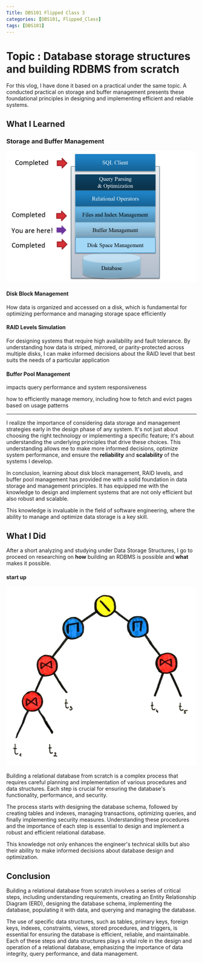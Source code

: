 ```yaml
---
Title: DBS101 Flipped Class 3
categories: [DBS101, Flipped_Class]
tags: [DBS101]
---
```


# Topic : Database storage structures and building RDBMS from scratch

For this vlog, I have done it based on a practical under the same topic. A conducted practical on storage and buffer management presents these foundational principles in designing and implementing efficient and reliable systems.

## What I Learned 

### Storage and Buffer Management

![alt text](../assets/img/7.png)

#### Disk Block Management

How data is organized and accessed on a disk, which is fundamental for optimizing performance and managing storage space efficiently

#### RAID Levels Simulation

For designing systems that require high availability and fault tolerance. By understanding how data is striped, mirrored, or parity-protected across multiple disks, I can make informed decisions about the RAID level that best suits the needs of a particular application

#### Buffer Pool Management

impacts query performance and system responsiveness

how to efficiently manage memory, including how to fetch and evict pages based on usage patterns

---

I realize the importance of considering data storage and management strategies early in the design phase of any system. It's not just about choosing the right technology or implementing a specific feature; it's about understanding the underlying principles that drive these choices. This understanding allows me to make more informed decisions, optimize system performance, and ensure the **reliability** and **scalability** of the systems I develop.

In conclusion, learning about disk block management, RAID levels, and buffer pool management has provided me with a solid foundation in data storage and management principles. It has equipped me with the knowledge to design and implement systems that are not only efficient but also robust and scalable. 

This knowledge is invaluable in the field of software engineering, where the ability to manage and optimize data storage is a key skill.

## What I Did

After a short analyzing and studying under Data Storage Structures, I go to proceed on researching on **how** building an RDBMS is possible and **what** makes it possible.

#### start up

![alt text](../assets/img/77.png)

Building a relational database from scratch is a complex process that requires careful planning and implementation of various procedures and data structures. Each step is crucial for ensuring the database's functionality, performance, and security. 

The process starts with designing the database schema, followed by creating tables and indexes, managing transactions, optimizing queries, and finally implementing security measures. Understanding these procedures and the importance of each step is essential to design and implement a robust and efficient relational database. 

This knowledge not only enhances the engineer's technical skills but also their ability to make informed decisions about database design and optimization.

## Conclusion

Building a relational database from scratch involves a series of critical steps, including understanding requirements, creating an Entity Relationship Diagram (ERD), designing the database schema, implementing the database, populating it with data, and querying and managing the database. 

The use of specific data structures, such as tables, primary keys, foreign keys, indexes, constraints, views, stored procedures, and triggers, is essential for ensuring the database is efficient, reliable, and maintainable. Each of these steps and data structures plays a vital role in the design and operation of a relational database, emphasizing the importance of data integrity, query performance, and data management.

